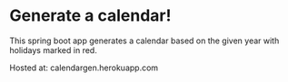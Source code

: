 # Generate a calendar!

This spring boot app generates a calendar based on the given year with holidays marked in red.

Hosted at: calendargen.herokuapp.com
